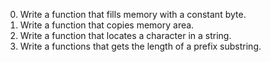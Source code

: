 0. Write a function that fills memory with a constant byte.
1. Write a function that copies memory area.
2. Write a function that locates a character in a string.
3. Write a functions that gets the length of a prefix substring.
